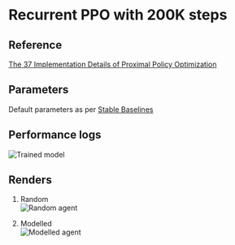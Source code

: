 # Recurrent PPO with 200K steps

## Reference
[The 37 Implementation Details of Proximal Policy Optimization](https://iclr-blog-track.github.io/2022/03/25/ppo-implementation-details/)

## Parameters
Default parameters as per [Stable Baselines](https://sb3-contrib.readthedocs.io/en/master/modules/ppo_recurrent.html)

## Performance logs
![Trained model](https://github.com/SwamiKannan/Reinforcement-Learning/blob/main/Stable%20baselines/Breakout-v0/RecurrentPPO_200000/logs/Tensorboard.png)

## Renders
1. Random <br>
![Random agent](https://github.com/SwamiKannan/Reinforcement-Learning/blob/main/Stable%20baselines/Breakout-v0/RecurrentPPO_200000/render/random.gif)

2. Modelled <br>
![Modelled agent](https://github.com/SwamiKannan/Reinforcement-Learning/blob/main/Stable%20baselines/Breakout-v0/RecurrentPPO_200000//render/Modelled.gif)

